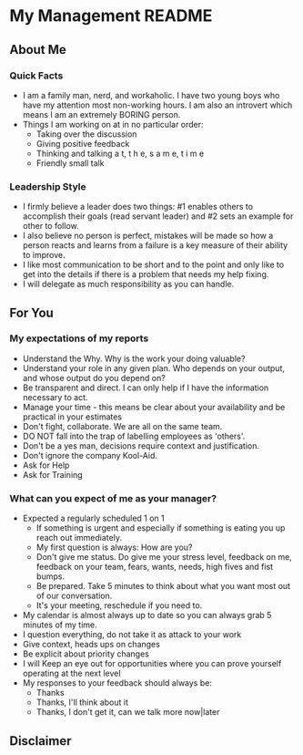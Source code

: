# My Management README

## About Me

### Quick Facts

- I am a family man, nerd, and workaholic. I have two young boys who have my attention most non-working hours. I am also an introvert which means I am an extremely BORING person.
- Things I am working on at in no particular order:
  - Taking over the discussion
  - Giving positive feedback
  - Thinking and talking a t, t h e, s a m e, t i m e
  - Friendly small talk

### Leadership Style

- I firmly believe a leader does two things: #1 enables others to accomplish their goals (read servant leader) and #2 sets an example for other to follow.
- I also believe no person is perfect, mistakes will be made so how a person reacts and learns from a failure is a key measure of their ability to improve.
- I like most communication to be short and to the point and only like to get into the details if there is a problem that needs my help fixing.
- I will delegate as much responsibility as you can handle.

## For You

### My expectations of my reports

- Understand the Why. Why is the work your doing valuable?
- Understand your role in any given plan. Who depends on your output, and whose output do you depend on?
- Be transparent and direct. I can only help if I have the information necessary to act.
- Manage your time - this means be clear about your availability and be practical in your estimates
- Don't fight, collaborate. We are all on the same team.
- DO NOT fall into the trap of labelling employees as 'others'.
- Don't be a yes man, decisions require context and justification.
- Don't ignore the company Kool-Aid.
- Ask for Help
- Ask for Training

### What can you expect of me as your manager?

- Expected a regularly scheduled 1 on 1
  - If something is urgent and especially if something is eating you up reach out immediately.
  - My first question is always: How are you?
  - Don't give me status. Do give me your stress level, feedback on me, feedback on your team, fears, wants, needs, high fives and fist bumps.
  - Be prepared. Take 5 minutes to think about what you want most out of our conversation.
  - It's your meeting, reschedule if you need to.
- My calendar is almost always up to date so you can always grab 5 minutes of my time.
- I question everything, do not take it as attack to your work
- Give context, heads ups on changes
- Be explicit about priority changes
- I will Keep an eye out for opportunities where you can prove yourself operating at the next level
- My responses to your feedback should always be:
  - Thanks
  - Thanks, I'll think about it
  - Thanks, I don't get it, can we talk more now|later

## Disclaimer
